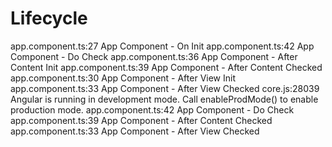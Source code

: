 # Lifecycle

app.component.ts:27           App Component - On Init
app.component.ts:42           App Component - Do Check
app.component.ts:36           App Component - After Content Init
app.component.ts:39           App Component - After Content Checked
app.component.ts:30           App Component - After View Init
app.component.ts:33           App Component - After View Checked
core.js:28039 Angular is running in development mode. Call enableProdMode() to enable production mode.
app.component.ts:42           App Component - Do Check
app.component.ts:39           App Component - After Content Checked
app.component.ts:33           App Component - After View Checked
